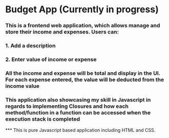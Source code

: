 # Budget App (Currently in progress)

### This is a frontend web application, which allows manage and store their income and expenses. Users can:
###    1. Add a description
###    2. Enter value of income or expense

### All the income and expense will be total and display in the UI. For each expense entered, the value will be deducted from the income value

### This application also showcasing my skill in Javascript in regards to implementing Closures and how each method/function in a function can be accessed when the execution stack is completed 

*** This is pure Javascript based application including HTML and CSS.
